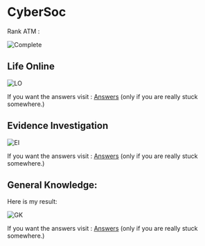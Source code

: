 # CyberSoc

Rank ATM : 

![Complete](https://user-images.githubusercontent.com/66634743/117696909-e64d3480-b1d2-11eb-8ec9-0fd9f6b87266.png)

## Life Online

![LO](https://user-images.githubusercontent.com/66634743/115961193-5a76af80-a526-11eb-95b1-94021e37f8f2.png)


If you want the answers visit : [Answers](https://github.com/XXDIL/Try-Hack-Me/tree/main/CyberSoc/Life-Online) (only if you are really stuck somewhere.)

## Evidence Investigation

![EI](https://user-images.githubusercontent.com/66634743/117696918-e9e0bb80-b1d2-11eb-99a8-a77b9d99c053.png)

If you want the answers visit : [Answers](https://github.com/XXDIL/Try-Hack-Me/tree/main/CyberSoc/Evidence-Investigation) (only if you are really stuck somewhere.)

## General Knowledge:

Here is my result:

![GK](https://user-images.githubusercontent.com/66634743/115960858-c35d2800-a524-11eb-8667-0d3df8f4e2b6.png)

If you want the answers visit : [Answers](https://github.com/XXDIL/Try-Hack-Me/tree/main/CyberSoc/General-Knowledge) (only if you are really stuck somewhere.)
